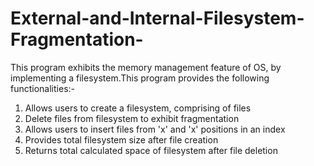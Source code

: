 # External-and-Internal-Filesystem-Fragmentation-
This program exhibits the memory management feature of OS, by implementing a filesystem.This program provides the following functionalities:-
1) Allows users to create a filesystem, comprising of files
2) Delete files from filesystem to exhibit fragmentation
3) Allows users to insert files from 'x' and 'x' positions in an index
4) Provides total filesystem size after file creation
5) Returns total calculated space of filesystem after file deletion

